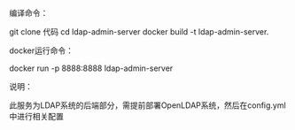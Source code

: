 编译命令：

git clone 代码
cd ldap-admin-server
docker build -t ldap-admin-server.

docker运行命令：

docker run  -p 8888:8888 ldap-admin-server

说明：

此服务为LDAP系统的后端部分，需提前部署OpenLDAP系统，然后在config.yml中进行相关配置